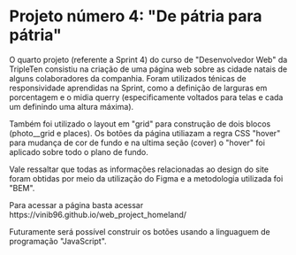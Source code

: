 # Projeto número 4: "De pátria para pátria"
<p>O quarto projeto (referente a Sprint 4) do curso de "Desenvolvedor Web" da TripleTen consistiu na criação de uma página web sobre as cidade natais de alguns colaboradores da companhia. Foram utilizados ténicas de responsividade aprendidas na Sprint, como a definição de larguras em porcentagem e o midia querry (especificamente voltados para telas e cada um definindo uma altura máxima). 
<p>Também foi utilizado o layout em "grid" para construção de dois blocos (photo__grid e places). Os botões da página utiliazam a regra CSS "hover" para mudança de cor de fundo e na ultima seção (cover) o "hover" foi aplicado sobre todo o plano de fundo.</p>
<p>Vale ressaltar que todas as informações relacionadas ao design do site foram obtidas por meio da utilização do Figma e a metodologia utilizada foi "BEM".</p>
<p> Para acessar a página basta acessar https://vinib96.github.io/web_project_homeland/ </p>
<p>Futuramente será possível construir os botões usando a linguaguem de programação "JavaScript".</p>
